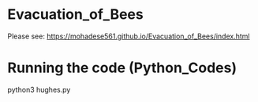 # Evacuation_of_Bees

Please see: https://mohadese561.github.io/Evacuation_of_Bees/index.html

# Running the code (Python_Codes)

python3 hughes.py
